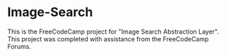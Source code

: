 # Image-Search
This is the FreeCodeCamp project for "Image Search Abstraction Layer".
This project was completed with assistance from the FreeCodeCamp Forums.
